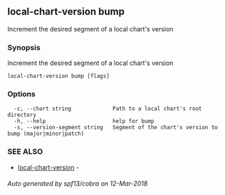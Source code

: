 ## local-chart-version bump

Increment the desired segment of a local chart's version

### Synopsis


Increment the desired segment of a local chart's version

```
local-chart-version bump [flags]
```

### Options

```
  -c, --chart string             Path to a local chart's root directory
  -h, --help                     help for bump
  -s, --version-segment string   Segment of the chart's version to bump (major|minor|patch)
```

### SEE ALSO
* [local-chart-version](local-chart-version.md)	 - 

###### Auto generated by spf13/cobra on 12-Mar-2018
